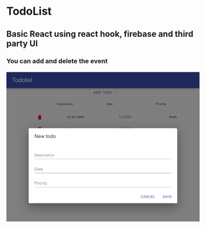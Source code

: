 # TodoList

## Basic React using react hook, firebase and third party UI

### You can add and delete the event

![Adding screen](addingScreen.png)
